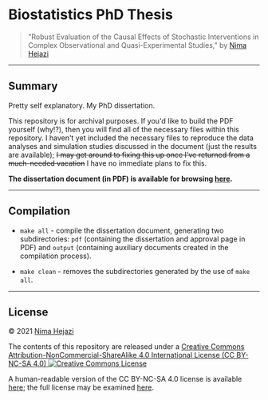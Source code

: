 # Biostatistics PhD Thesis

> "Robust Evaluation of the Causal Effects of Stochastic Interventions in
> Complex Observational and Quasi-Experimental Studies," by [Nima
> Hejazi](https://nimahejazi.org)

---

## Summary

Pretty self explanatory. My PhD dissertation.

This repository is for archival purposes. If you'd like to build the PDF
yourself (why!?), then you will find all of the necessary files within this
repository. I haven't yet included the necessary files to reproduce the data
analyses and simulation studies discussed in the document (just the results are
available); ~~I may get around to fixing this up once I've returned from a
much-needed vacation~~ I have no immediate plans to fix this.

__The dissertation document (in PDF) is available for browsing
[here](http://statistics.berkeley.edu/~nhejazi/publications/dissertation-phd-biostat.pdf).__

---

## Compilation

* `make all` - compile the dissertation document, generating two subdirectories:
    `pdf` (containing the dissertation and approval page in PDF) and `output`
    (containing auxiliary documents created in the compilation process).

* `make clean` - removes the subdirectories generated by the use of `make all`.

---

## License

&copy; 2021 [Nima Hejazi](https://nimahejazi.org)

The contents of this repository are released under a <a rel="license"
href="http://creativecommons.org/licenses/by-nc-sa/4.0/">Creative Commons
Attribution-NonCommercial-ShareAlike 4.0 International License (CC BY-NC-SA 4.0)
<a rel="license" href="http://creativecommons.org/licenses/by-nc-sa/4.0/"><img
alt="Creative Commons License" style="border-width:0"
src="https://i.creativecommons.org/l/by-nc-sa/4.0/80x15.png" /></a>

A human-readable version of the CC BY-NC-SA 4.0 license is available
[here](https://creativecommons.org/licenses/by-nc-sa/4.0/); the full license may
be examined [here](https://creativecommons.org/licenses/by-nc-sa/4.0/legalcode).
